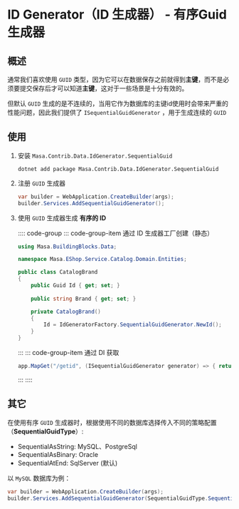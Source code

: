 # ID Generator（ID 生成器） - 有序Guid生成器

## 概述

通常我们喜欢使用 `GUID` 类型，因为它可以在数据保存之前就得到**主键**，而不是必须要提交保存后才可以知道**主键**，这对于一些场景是十分有效的。

但默认 `GUID` 生成的是不连续的，当用它作为数据库的主键id使用时会带来严重的性能问题，因此我们提供了 `ISequentialGuidGenerator` ，用于生成连续的 `GUID`

## 使用

1. 安装 `Masa.Contrib.Data.IdGenerator.SequentialGuid`

   ```shell 终端
   dotnet add package Masa.Contrib.Data.IdGenerator.SequentialGuid
   ```

2. 注册 `GUID` 生成器

   ```csharp 终端
   var builder = WebApplication.CreateBuilder(args);
   builder.Services.AddSequentialGuidGenerator();
   ```

3. 使用 `GUID` 生成器生成 **有序的 ID**

   :::: code-group
   ::: code-group-item 通过 ID 生成器工厂创建（静态）

   ```csharp Domain/Entities/CatalogBrand.cs
   using Masa.BuildingBlocks.Data;
   
   namespace Masa.EShop.Service.Catalog.Domain.Entities;
   
   public class CatalogBrand
   {
       public Guid Id { get; set; }
       
       public string Brand { get; set; }
   
       private CatalogBrand()
       {
           Id = IdGeneratorFactory.SequentialGuidGenerator.NewId();
       }
   }
   ```
   :::
   ::: code-group-item 通过 DI 获取

   ```csharp Program.cs
   app.MapGet("/getid", (ISequentialGuidGenerator generator) => { return generator.NewId(); });
   ```
   :::
   ::::

## 其它

在使用有序 `GUID` 生成器时，根据使用不同的数据库选择传入不同的策略配置（**SequentialGuidType**）:

* SequentialAsString: MySQL、PostgreSql
* SequentialAsBinary: Oracle
* SequentialAtEnd: SqlServer (默认)

以 `MySQL` 数据库为例：

```csharp Program.cs l:2
var builder = WebApplication.CreateBuilder(args);
builder.Services.AddSequentialGuidGenerator(SequentialGuidType.SequentialAsString);
```

